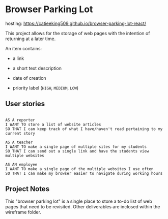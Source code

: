 # Browser Parking Lot

hosting: https://catieeking509.github.io/browser-parking-lot-react/

This project allows for the storage of web pages with the intention of returning at a later time.

An item contains:

- a link

- a short text description

- date of creation

- priority label (`HIGH`, `MEDIUM`, `LOW`)

## User stories

```

AS A reporter
I WANT TO store a list of website articles
SO THAT I can keep track of what I have/haven't read pertaining to my current story

AS A teacher
I WANT TO make a single page of multiple sites for my students
SO THAT I can send out a single link and have the students view multiple websites

AS AN employee
I WANT TO make a single page of the multiple websites I use often
SO THAT I can make my browser easier to navigate during working hours

```

## Project Notes

This "browser parking lot" is a single place to store a to-do list of web pages that need to be revisited. Other deliverables are inclosed within the wireframe folder.
